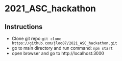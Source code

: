 # 2021_ASC_hackathon

## Instructions
- Clone git repo 
    `git clone https://github.com/jloo87/2021_ASC_hackathon.git`
- go to main directory and run command:
    `npm start`
- open browser and go to http://localhost:3000
  
  